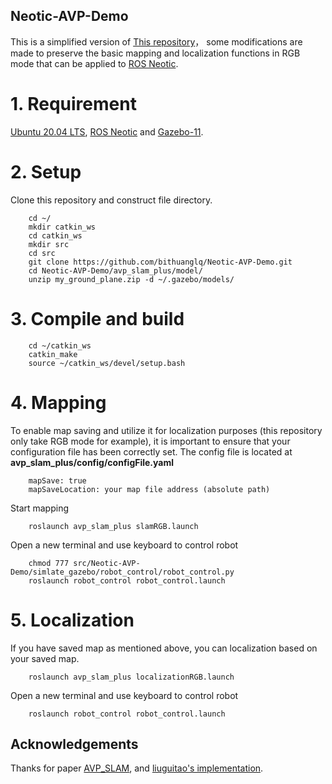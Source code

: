 ## Neotic-AVP-Demo
This is a simplified  version of  [This repository](https://github.com/liuguitao/AVP-SLAM-PLUS)， some modifications are made to preserve the basic mapping and localization functions in RGB mode that can be applied to [ROS Neotic](http://wiki.ros.org/noetic/Installation/Ubuntu).

# 1. Requirement
[Ubuntu 20.04 LTS](https://releases.ubuntu.com/focal/), [ROS Neotic](http://wiki.ros.org/noetic/Installation/Ubuntu) and [Gazebo-11](https://classic.gazebosim.org/tutorials?tut=install_ubuntu&cat=install).

# 2. Setup
Clone this repository and construct file directory.
```
    cd ~/
    mkdir catkin_ws
    cd catkin_ws
    mkdir src
    cd src
    git clone https://github.com/bithuanglq/Neotic-AVP-Demo.git
    cd Neotic-AVP-Demo/avp_slam_plus/model/
    unzip my_ground_plane.zip -d ~/.gazebo/models/
```

# 3. Compile and build
```
    cd ~/catkin_ws
    catkin_make
    source ~/catkin_ws/devel/setup.bash
```

# 4. Mapping
To enable map saving and utilize it for localization purposes (this repository only take RGB mode for example), it is important to ensure that your configuration file has been correctly set. The config file is located at **avp_slam_plus/config/configFile.yaml**
```
    mapSave: true
    mapSaveLocation: your map file address (absolute path) 
```

Start mapping
```
    roslaunch avp_slam_plus slamRGB.launch
```
Open a new terminal and use keyboard to control robot
```
    chmod 777 src/Neotic-AVP-Demo/simlate_gazebo/robot_control/robot_control.py
    roslaunch robot_control robot_control.launch
```

# 5. Localization
If you have saved map as mentioned above, you can localization based on your saved map.
```
    roslaunch avp_slam_plus localizationRGB.launch
```
Open a new terminal and use keyboard to control robot
```
    roslaunch robot_control robot_control.launch
```

## Acknowledgements
Thanks for paper [AVP_SLAM](https://arxiv.org/abs/2007.01813), and [liuguitao's implementation](https://github.com/liuguitao/AVP-SLAM-PLUS).
